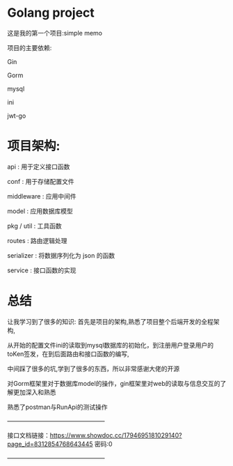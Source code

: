 # Golang project
这是我的第一个项目:simple memo

项目的主要依赖:

Gin

Gorm

mysql

ini

jwt-go

# 项目架构:

api : 用于定义接口函数

conf : 用于存储配置文件

middleware : 应用中间件

model : 应用数据库模型

pkg / util : 工具函数

routes : 路由逻辑处理

serializer : 将数据序列化为 json 的函数

service : 接口函数的实现

# 总结

让我学习到了很多的知识:
首先是项目的架构,熟悉了项目整个后端开发的全程架构,

从开始的配置文件ini的读取到mysql数据库的初始化，到注册用户登录用户的toKen签发，在到后面路由和接口函数的编写,

中间踩了很多的坑,学到了很多的东西，所以非常感谢大佬的开源

对Gorm框架里对于数据库model的操作，gin框架里对web的读取与信息交互的了解更加深入和熟悉

熟悉了postman与RunApi的测试操作

————————————————

接口文档链接：https://www.showdoc.cc/1794695181029140?page_id=8312854768643445
密码:0

————————————————

